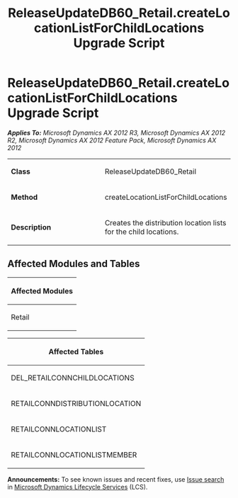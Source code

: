 ﻿---
title: ReleaseUpdateDB60_Retail.createLocationListForChildLocations Upgrade Script
TOCTitle: ReleaseUpdateDB60_Retail.createLocationListForChildLocations Upgrade Script
ms:assetid: 5acf8caf-e17a-93c6-1645-4f9df3296351
ms:mtpsurl: https://msdn.microsoft.com/en-us/library/JJ736314(v=AX.60)
ms:contentKeyID: 49708489
ms.date: 05/18/2015
mtps_version: v=AX.60
---

# ReleaseUpdateDB60\_Retail.createLocationListForChildLocations Upgrade Script 


_**Applies To:** Microsoft Dynamics AX 2012 R3, Microsoft Dynamics AX 2012 R2, Microsoft Dynamics AX 2012 Feature Pack, Microsoft Dynamics AX 2012_

<table>
<colgroup>
<col style="width: 50%" />
<col style="width: 50%" />
</colgroup>
<tbody>
<tr class="odd">
<td><p><strong>Class</strong></p></td>
<td><p>ReleaseUpdateDB60_Retail</p></td>
</tr>
<tr class="even">
<td><p><strong>Method</strong></p></td>
<td><p>createLocationListForChildLocations</p></td>
</tr>
<tr class="odd">
<td><p><strong>Description</strong></p></td>
<td><p>Creates the distribution location lists for the child locations.</p></td>
</tr>
</tbody>
</table>


## Affected Modules and Tables

<table>
<colgroup>
<col style="width: 100%" />
</colgroup>
<thead>
<tr class="header">
<th><p>Affected Modules</p></th>
</tr>
</thead>
<tbody>
<tr class="odd">
<td><p>Retail</p></td>
</tr>
</tbody>
</table>


<table>
<colgroup>
<col style="width: 100%" />
</colgroup>
<thead>
<tr class="header">
<th><p>Affected Tables</p></th>
</tr>
</thead>
<tbody>
<tr class="odd">
<td><p>DEL_RETAILCONNCHILDLOCATIONS</p></td>
</tr>
<tr class="even">
<td><p>RETAILCONNDISTRIBUTIONLOCATION</p></td>
</tr>
<tr class="odd">
<td><p>RETAILCONNLOCATIONLIST</p></td>
</tr>
<tr class="even">
<td><p>RETAILCONNLOCATIONLISTMEMBER</p></td>
</tr>
</tbody>
</table>

  
**Announcements:** To see known issues and recent fixes, use [Issue search](http://go.microsoft.com/fwlink/?linkid=389258) in [Microsoft Dynamics Lifecycle Services](http://go.microsoft.com/fwlink/?linkid=306505) (LCS).


